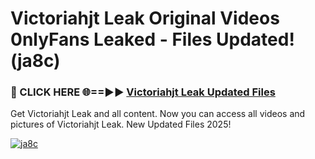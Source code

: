 # Victoriahjt Leak Original Videos 0nlyFans Leaked - Files Updated! (ja8c)

<h3>🔴 CLICK HERE 🌐==►► <a href="https://tinyurl.com/2jnfzry5" rel="nofollow">Victoriahjt Leak Updated Files</a></h3>

Get Victoriahjt Leak and all content. Now you can access all videos and pictures of Victoriahjt Leak. New Updated Files 2025!

[![ja8c](https://i.imgur.com/GyGTBgg.gif)](https://tinyurl.com/2jnfzry5)
